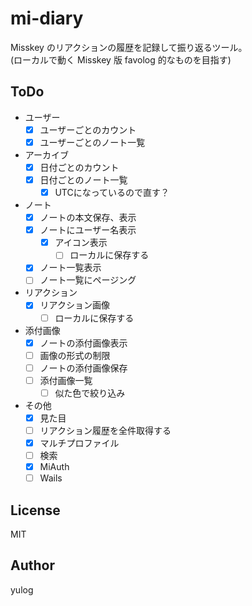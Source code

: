 # mi-diary

Misskey のリアクションの履歴を記録して振り返るツール。  
(ローカルで動く Misskey 版 favolog 的なものを目指す)

## ToDo

- ユーザー
  - [x] ユーザーごとのカウント
  - [x] ユーザーごとのノート一覧
- アーカイブ
  - [x] 日付ごとのカウント
  - [x] 日付ごとのノート一覧
    - [x] UTCになっているので直す？
- ノート
  - [x] ノートの本文保存、表示
  - [x] ノートにユーザー名表示
    - [x] アイコン表示
      - [ ] ローカルに保存する
  - [x] ノート一覧表示
  - [ ] ノート一覧にページング
- リアクション
  - [x] リアクション画像
    - [ ] ローカルに保存する
- 添付画像
  - [x] ノートの添付画像表示
  - [ ] 画像の形式の制限
  - [ ] ノートの添付画像保存
  - [ ] 添付画像一覧
    - [ ] 似た色で絞り込み
- その他
  - [x] 見た目
  - [ ] リアクション履歴を全件取得する
  - [x] マルチプロファイル
  - [ ] 検索
  - [x] MiAuth
  - [ ] Wails

## License

MIT

## Author

yulog